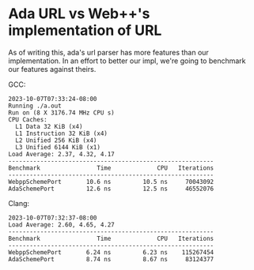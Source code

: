 # Ada URL vs Web++'s implementation of URL

As of writing this, ada's url parser has more features than our implementation. In an effort to better our impl, we're
going to benchmark our features against theirs.


GCC:

```
2023-10-07T07:33:24-08:00
Running ./a.out
Run on (8 X 3176.74 MHz CPU s)
CPU Caches:
  L1 Data 32 KiB (x4)
  L1 Instruction 32 KiB (x4)
  L2 Unified 256 KiB (x4)
  L3 Unified 6144 KiB (x1)
Load Average: 2.37, 4.32, 4.17
----------------------------------------------------------
Benchmark                Time             CPU   Iterations
----------------------------------------------------------
WebppSchemePort       10.6 ns         10.5 ns     70043092
AdaSchemePort         12.6 ns         12.5 ns     46552076
```

Clang:

```
2023-10-07T07:32:37-08:00
Load Average: 2.60, 4.65, 4.27
----------------------------------------------------------
Benchmark                Time             CPU   Iterations
----------------------------------------------------------
WebppSchemePort       6.24 ns         6.23 ns    115267454
AdaSchemePort         8.74 ns         8.67 ns     83124377
```

